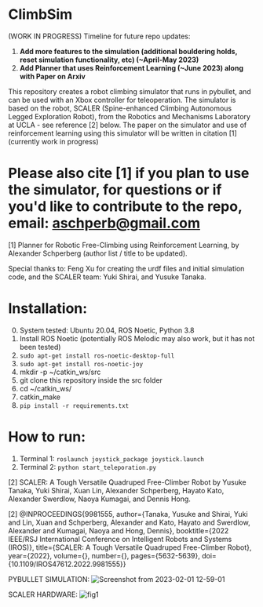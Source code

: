 # ClimbSim
(WORK IN PROGRESS) 
Timeline for future repo updates:

1. **Add more features to the simulation (additional bouldering holds, reset simulation functionality, etc) (~April-May 2023)**
2. **Add Planner that uses Reinforcement Learning (~June 2023) along with Paper on Arxiv**

This repository creates a robot climbing simulator that runs in pybullet, and can be used with an Xbox controller for teleoperation. The simulator is based on the robot, SCALER (Spine-enhanced Climbing Autonomous Legged Exploration Robot), from the Robotics and Mechanisms Laboratory at UCLA - see reference [2] below. The paper on the simulator and use of reinforcement learning using this simulator will be written in citation [1] (currently work in progress)

# Please also cite [1] if you plan to use the simulator, for questions or if you'd like to contribute to the repo, email: aschperb@gmail.com
[1] Planner for Robotic Free-Climbing using Reinforcement Learning, by Alexander Schperberg (author list / title to be updated).

Special thanks to: Feng Xu for creating the urdf files and initial simulation code, and the SCALER team: Yuki Shirai, and Yusuke Tanaka. 

# Installation:
0. System tested: Ubuntu 20.04, ROS Noetic, Python 3.8
1. Install ROS Noetic (potentially ROS Melodic may also work, but it has not been tested)
2. `sudo apt-get install ros-noetic-desktop-full`
3. `sudo apt-get install ros-noetic-joy`
4. mkdir -p ~/catkin_ws/src
5. git clone this repository inside the src folder
5. cd ~/catkin_ws/
6. catkin_make
7. `pip install -r requirements.txt`

# How to run:
1. Terminal 1: `roslaunch joystick_package joystick.launch` 
2. Terminal 2: `python start_teleporation.py` 

[2] SCALER: A Tough Versatile Quadruped Free-Climber Robot by Yusuke Tanaka, Yuki Shirai, Xuan Lin, Alexander Schperberg, Hayato Kato, Alexander Swerdlow, Naoya Kumagai, and Dennis Hong.

[2] @INPROCEEDINGS{9981555,
  author={Tanaka, Yusuke and Shirai, Yuki and Lin, Xuan and Schperberg, Alexander and Kato, Hayato and Swerdlow, Alexander and Kumagai, Naoya and Hong, Dennis},
  booktitle={2022 IEEE/RSJ International Conference on Intelligent Robots and Systems (IROS)}, 
  title={SCALER: A Tough Versatile Quadruped Free-Climber Robot}, 
  year={2022},
  volume={},
  number={},
  pages={5632-5639},
  doi={10.1109/IROS47612.2022.9981555}}
  
PYBULLET SIMULATION:
![Screenshot from 2023-02-01 12-59-01](https://user-images.githubusercontent.com/45216484/217660797-214e26ab-aa44-401f-a720-bfeecc94b546.png)

SCALER HARDWARE:
![fig1](https://user-images.githubusercontent.com/45216484/217659832-07cfde0b-ca75-406e-838b-7c108fecc7cc.jpg)
